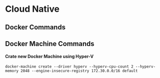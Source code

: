 # Cloud Native

## Docker Commands

## Docker Machine Commands

#### Crate new Docker Machine using Hyper-V
`docker-machine create --driver hyperv --hyperv-cpu-count 2 --hyperv-memory 2048 --engine-insecure-registry 172.30.0.0/16 default`
